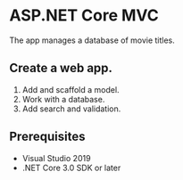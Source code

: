 ASP.NET Core MVC
================

The app manages a database of movie titles.

## Create a web app.
1. Add and scaffold a model.
2. Work with a database.
3. Add search and validation.

## Prerequisites
- Visual Studio 2019
- .NET Core 3.0 SDK or later